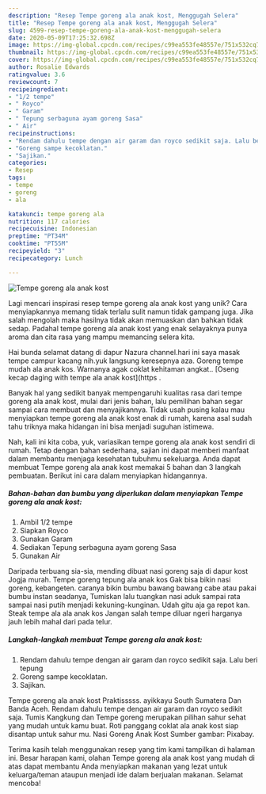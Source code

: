 ```yaml
---
description: "Resep Tempe goreng ala anak kost, Menggugah Selera"
title: "Resep Tempe goreng ala anak kost, Menggugah Selera"
slug: 4599-resep-tempe-goreng-ala-anak-kost-menggugah-selera
date: 2020-05-09T17:25:32.698Z
image: https://img-global.cpcdn.com/recipes/c99ea553fe48557e/751x532cq70/tempe-goreng-ala-anak-kost-foto-resep-utama.jpg
thumbnail: https://img-global.cpcdn.com/recipes/c99ea553fe48557e/751x532cq70/tempe-goreng-ala-anak-kost-foto-resep-utama.jpg
cover: https://img-global.cpcdn.com/recipes/c99ea553fe48557e/751x532cq70/tempe-goreng-ala-anak-kost-foto-resep-utama.jpg
author: Rosalie Edwards
ratingvalue: 3.6
reviewcount: 7
recipeingredient:
- "1/2 tempe"
- " Royco"
- " Garam"
- " Tepung serbaguna ayam goreng Sasa"
- " Air"
recipeinstructions:
- "Rendam dahulu tempe dengan air garam dan royco sedikit saja. Lalu beri tepung"
- "Goreng sampe kecoklatan."
- "Sajikan."
categories:
- Resep
tags:
- tempe
- goreng
- ala

katakunci: tempe goreng ala 
nutrition: 117 calories
recipecuisine: Indonesian
preptime: "PT34M"
cooktime: "PT55M"
recipeyield: "3"
recipecategory: Lunch

---
```



![Tempe goreng ala anak kost](https://img-global.cpcdn.com/recipes/c99ea553fe48557e/751x532cq70/tempe-goreng-ala-anak-kost-foto-resep-utama.jpg)

Lagi mencari inspirasi resep tempe goreng ala anak kost yang unik? Cara menyiapkannya memang tidak terlalu sulit namun tidak gampang juga. Jika salah mengolah maka hasilnya tidak akan memuaskan dan bahkan tidak sedap. Padahal tempe goreng ala anak kost yang enak selayaknya punya aroma dan cita rasa yang mampu memancing selera kita.

Hai bunda selamat datang di dapur Nazura channel.hari ini saya masak tempe campur kacang nih.yuk langsung keresepnya aza. Goreng tempe mudah ala anak kos. Warnanya agak coklat kehitaman angkat.. [Oseng kecap daging with tempe ala anak kost](https .

Banyak hal yang sedikit banyak mempengaruhi kualitas rasa dari tempe goreng ala anak kost, mulai dari jenis bahan, lalu pemilihan bahan segar sampai cara membuat dan menyajikannya. Tidak usah pusing kalau mau menyiapkan tempe goreng ala anak kost enak di rumah, karena asal sudah tahu triknya maka hidangan ini bisa menjadi suguhan istimewa.


Nah, kali ini kita coba, yuk, variasikan tempe goreng ala anak kost sendiri di rumah. Tetap dengan bahan sederhana, sajian ini dapat memberi manfaat dalam membantu menjaga kesehatan tubuhmu sekeluarga. Anda dapat membuat Tempe goreng ala anak kost memakai 5 bahan dan 3 langkah pembuatan. Berikut ini cara dalam menyiapkan hidangannya.

<!--inarticleads1-->

##### Bahan-bahan dan bumbu yang diperlukan dalam menyiapkan Tempe goreng ala anak kost:

1. Ambil 1/2 tempe
1. Siapkan  Royco
1. Gunakan  Garam
1. Sediakan  Tepung serbaguna ayam goreng Sasa
1. Gunakan  Air


Daripada terbuang sia-sia, mending dibuat nasi goreng saja di dapur kost Jogja murah. Tempe goreng tepung ala anak kos Gak bisa bikin nasi goreng, kebangeten. caranya bikin bumbu bawang bawang cabe atau pakai bumbu instan seadanya, Tumiskan lalu tuangkan nasi aduk sampai rata sampai nasi putih menjadi kekuning-kunginan. Udah gitu aja ga repot kan. Steak tempe ala ala anak kos Jangan salah tempe diluar ngeri harganya jauh lebih mahal dari pada telur. 

<!--inarticleads2-->

##### Langkah-langkah membuat Tempe goreng ala anak kost:

1. Rendam dahulu tempe dengan air garam dan royco sedikit saja. Lalu beri tepung
1. Goreng sampe kecoklatan.
1. Sajikan.


Tempe goreng ala anak kost Praktisssss. ayikkayu South Sumatera Dan Banda Aceh. Rendam dahulu tempe dengan air garam dan royco sedikit saja. Tumis Kangkung dan Tempe goreng merupakan pilihan sahur sehat yang mudah untuk kamu buat. Roti panggang coklat ala anak kost siap disantap untuk sahur mu. Nasi Goreng Anak Kost Sumber gambar: Pixabay. 

Terima kasih telah menggunakan resep yang tim kami tampilkan di halaman ini. Besar harapan kami, olahan Tempe goreng ala anak kost yang mudah di atas dapat membantu Anda menyiapkan makanan yang lezat untuk keluarga/teman ataupun menjadi ide dalam berjualan makanan. Selamat mencoba!
